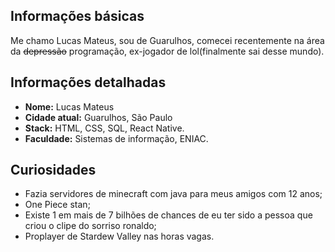 ## Informações básicas

Me chamo Lucas Mateus, sou de Guarulhos, comecei recentemente na área da ~~depressão~~ programação, ex-jogador de lol(finalmente sai desse mundo).

## Informações detalhadas
* **Nome:**  Lucas Mateus
* **Cidade atual:** Guarulhos, São Paulo
* **Stack:** HTML, CSS, SQL, React Native.
* **Faculdade:** Sistemas de informação, ENIAC.

## Curiosidades 
* Fazia servidores de minecraft com java para meus amigos com 12 anos;
* One Piece stan;
* Existe 1 em mais de 7 bilhões de chances de eu ter sido a pessoa que criou o clipe do sorriso ronaldo;
* Proplayer de Stardew Valley nas horas vagas.